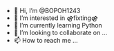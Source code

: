 - 👋 Hi, I’m @BOPOH1243
- 👀 I’m interested in ⚣fixting⚣
- 🌱 I’m currently learning Python
- 💞️ I’m looking to collaborate on ...
- 📫 How to reach me ...

<!---
BOPOH1243/BOPOH1243 is a ✨ special ✨ repository because its `README.md` (this file) appears on your GitHub profile.
You can click the Preview link to take a look at your changes.
--->
